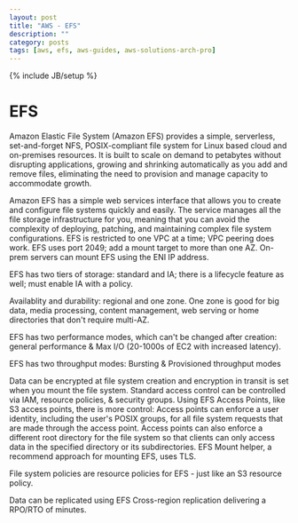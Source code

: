 ```yaml
---
layout: post
title: "AWS - EFS"
description: ""
category: posts
tags: [aws, efs, aws-guides, aws-solutions-arch-pro]
---
```

{% include JB/setup %}

# EFS
Amazon Elastic File System (Amazon EFS) provides a simple, serverless, set-and-forget NFS, POSIX-compliant file system for Linux based cloud and on-premises resources. It is built to scale on demand to petabytes without disrupting applications, growing and shrinking automatically as you add and remove files, eliminating the need to provision and manage capacity to accommodate growth. 

Amazon EFS has a simple web services interface that allows you to create and configure file systems quickly and easily. The service manages all the file storage infrastructure for you, meaning that you can avoid the complexity of deploying, patching, and maintaining complex file system configurations. EFS is restricted to one VPC at a time; VPC peering does work. EFS uses port 2049; add a mount target to more than one AZ. On-prem servers can mount EFS using the ENI IP address.

EFS has two tiers of storage: standard and IA; there is a lifecycle feature as well; must enable IA with a policy.

Availablity and durability: regional and one zone. One zone is good for big data, media processing, content management, web serving or home directories that don't require multi-AZ.

EFS has two performance modes, which can't be changed after creation: general performance & Max I/O (20-1000s of EC2 with increased latency).

EFS has two throughput modes: Bursting & Provisioned throughput modes

Data can be encrypted at file system creation and encryption in transit is set when you mount the file system. Standard access control can be controlled via IAM, resource policies, &amp; security groups. Using EFS Access Points, like S3 access points, there is more control: Access points can enforce a user identity, including the user's POSIX groups, for all file system requests that are made through the access point. Access points can also enforce a different root directory for the file system so that clients can only access data in the specified directory or its subdirectories. EFS Mount helper, a recommend approach for mounting EFS, uses TLS.

File system policies are resource policies for EFS - just like an S3 resource policy.

Data can be replicated using EFS Cross-region replication delivering a RPO/RTO of minutes.


